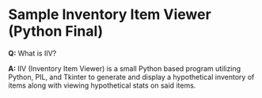 # Sample Inventory Item Viewer (Python Final)

**Q:** What is IIV?

**A:** IIV (Inventory Item Viewer) is a small Python based program utilizing Python, PIL, and Tkinter to generate and display a hypothetical inventory of items along with viewing hypothetical stats on said items.

